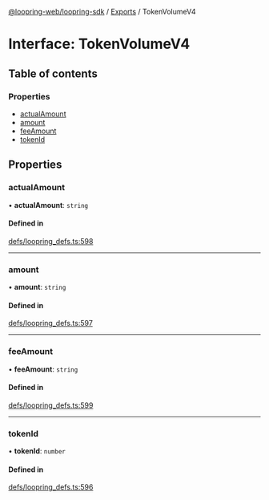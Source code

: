 [@loopring-web/loopring-sdk](../README.md) / [Exports](../modules.md) / TokenVolumeV4

# Interface: TokenVolumeV4

## Table of contents

### Properties

- [actualAmount](TokenVolumeV4.md#actualamount)
- [amount](TokenVolumeV4.md#amount)
- [feeAmount](TokenVolumeV4.md#feeamount)
- [tokenId](TokenVolumeV4.md#tokenid)

## Properties

### actualAmount

• **actualAmount**: `string`

#### Defined in

[defs/loopring_defs.ts:598](https://github.com/Loopring/loopring_sdk/blob/427d9da/src/defs/loopring_defs.ts#L598)

___

### amount

• **amount**: `string`

#### Defined in

[defs/loopring_defs.ts:597](https://github.com/Loopring/loopring_sdk/blob/427d9da/src/defs/loopring_defs.ts#L597)

___

### feeAmount

• **feeAmount**: `string`

#### Defined in

[defs/loopring_defs.ts:599](https://github.com/Loopring/loopring_sdk/blob/427d9da/src/defs/loopring_defs.ts#L599)

___

### tokenId

• **tokenId**: `number`

#### Defined in

[defs/loopring_defs.ts:596](https://github.com/Loopring/loopring_sdk/blob/427d9da/src/defs/loopring_defs.ts#L596)
